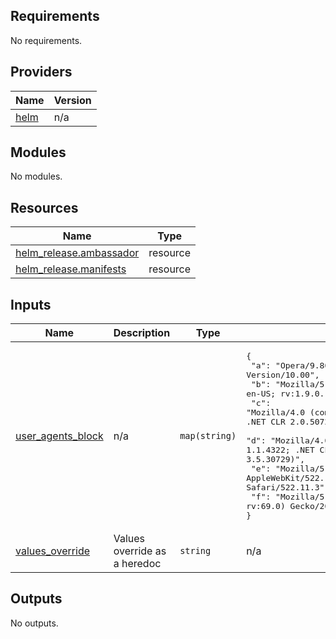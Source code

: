 ## Requirements

No requirements.

## Providers

| Name | Version |
|------|---------|
| <a name="provider_helm"></a> [helm](#provider\_helm) | n/a |

## Modules

No modules.

## Resources

| Name | Type |
|------|------|
| [helm_release.ambassador](https://registry.terraform.io/providers/hashicorp/helm/latest/docs/resources/release) | resource |
| [helm_release.manifests](https://registry.terraform.io/providers/hashicorp/helm/latest/docs/resources/release) | resource |

## Inputs

| Name | Description | Type | Default | Required |
|------|-------------|------|---------|:--------:|
| <a name="input_user_agents_block"></a> [user\_agents\_block](#input\_user\_agents\_block) | n/a | `map(string)` | <pre>{<br>  "a": "Opera/9.80 (Windows NT 6.0; U; en) Presto/2.2.0 Version/10.00",<br>  "b": "Mozilla/5.0 (Windows; U; Windows NT 5.1; en-US; rv:1.9.0.11) Gecko/2009060215 Firefox/3.0.11",<br>  "c": "Mozilla/4.0 (compatible; MSIE 7.0; Windows NT 6.0; .NET CLR 1.1.4322; .NET CLR 2.0.50727; .NET CLR 3.0.4506.2152; .NET CLR 3.5.30729)",<br>  "d": "Mozilla/4.0 (compatible; MSIE 8.0; Windows NT 6.1; .NET CLR 1.1.4322; .NET CLR 2.0.50727; .NET CLR 3.0.4506.2152; .NET CLR 3.5.30729)",<br>  "e": "Mozilla/5.0 (Windows; U; Windows NT 5.1; en) AppleWebKit/522.11.3 (KHTML, like Gecko) Version/3.0 Safari/522.11.3",<br>  "f": "Mozilla/5.0 (Windows NT 10.0; Win64; x64; rv:69.0) Gecko/20100101 Firefox/69.0"<br>}</pre> | no |
| <a name="input_values_override"></a> [values\_override](#input\_values\_override) | Values override as a heredoc | `string` | n/a | yes |

## Outputs

No outputs.
